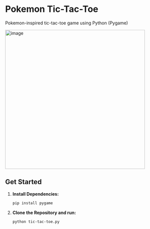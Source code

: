 # Pokemon Tic-Tac-Toe
Pokemon-inspired tic-tac-toe game using Python (Pygame)

<img width="448" alt="image" src="https://github.com/avallip443/pokemon-tic-tac-toe/assets/125708418/f94da044-70ab-4ff7-a87c-0d10f1a8830c">


## Get Started
1. **Install Dependencies:**
   ```bash
   pip install pygame

3. **Clone the Repository and run:**
   ```bash
   python tic-tac-toe.py
